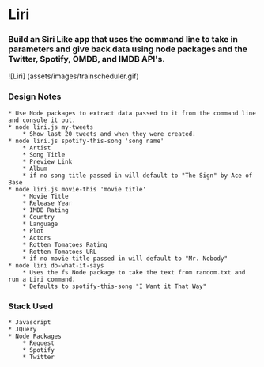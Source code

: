 # Liri

### Build an Siri Like app that uses the command line to take in parameters and give back data using node packages and the Twitter, Spotify, OMDB, and IMDB API's.

![Liri] (assets/images/trainscheduler.gif)

### Design Notes
	* Use Node packages to extract data passed to it from the command line and console it out.
	* node liri.js my-tweets
		* Show last 20 tweets and when they were created.
	* node liri.js spotify-this-song 'song name'
		* Artist
		* Song Title
		* Preview Link
		* Album
		* if no song title passed in will default to "The Sign" by Ace of Base
	* node liri.js movie-this 'movie title'
		* Movie Title
		* Release Year
		* IMDB Rating
		* Country
		* Language
		* Plot
		* Actors
		* Rotten Tomatoes Rating
		* Rotten Tomatoes URL
		* if no movie title passed in will default to "Mr. Nobody"
	* node liri do-what-it-says
		* Uses the fs Node package to take the text from random.txt and run a Liri command.
		* Defaults to spotify-this-song "I Want it That Way" 

### Stack Used
	* Javascript
	* JQuery
	* Node Packages
		* Request
		* Spotify
		* Twitter